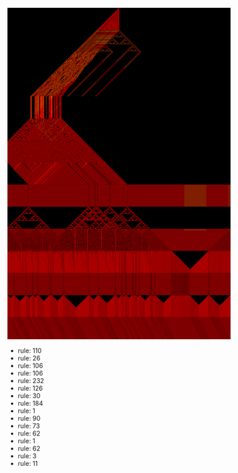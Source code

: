 ![photo](./output.png) 
 * rule: 110
* rule: 26
* rule: 106
* rule: 106
* rule: 232
* rule: 126
* rule: 30
* rule: 184
* rule: 1
* rule: 90
* rule: 73
* rule: 62
* rule: 1
* rule: 62
* rule: 3
* rule: 11
